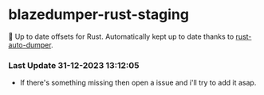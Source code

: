 # blazedumper-rust-staging

🚀 Up to date offsets for Rust. Automatically kept up to date thanks to [rust-auto-dumper](https://github.com/Akandesh/rust-auto-dumper).


### Last Update 31-12-2023 13:12:05
- If there's something missing then open a issue and i'll try to add it asap.